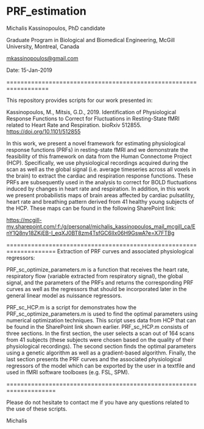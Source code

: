 # PRF_estimation

Michalis Kassinopoulos, PhD candidate

Graduate Program in Biological and Biomedical Engineering, McGill University, Montreal, Canada

mkassinopoulos@gmail.com

Date: 15-Jan-2019

==================================================================

This repository provides scripts for our work presented in:

Kassinopoulos, M., Mitsis, G.D., 2019. Identification of Physiological Response Functions to Correct for Fluctuations in Resting-State fMRI related to Heart Rate and Respiration. bioRxiv 512855. https://doi.org/10.1101/512855

In this work, we present a novel framework for estimating physiological response functions (PRFs) in resting-state fMRI and we demonstrate the feasibility of this framework on data from the Human Connectome Project (HCP). Specifically, we use physiological recordings acquired during the scan as well as the global signal (i.e. average timeseries across all voxels in the brain) to extract the cardiac and respiration response functions. These PRFs are subsequently used in the analysis to correct for BOLD fluctuations induced by changes in heart rate and respiration. In addition, in this work we present probabilistis maps of brain areas affected by cardiac pulsatility, heart rate and breathing pattern derived from 41 healthy young subjects of the HCP. These maps can be found in the following SharePoint link:

https://mcgill-my.sharepoint.com/:f:/g/personal/michalis_kassinopoulos_mail_mcgill_ca/EnY1Q8ny18ZKjEB-I_eqXJ0BT8zm4TsfGC6IIx06H9GswA?e=X7FTBg


====================================================================
Extraction of PRF curves and associated physiological regressors:

PRF_sc_optimize_parameters.m is a function that receives the heart rate, respiratory flow (variable extracted from respiratory signal), the global signal, and the parameters of the PRFs and returns the corresponding PRF curves as well as the regressors that should be incorporated later in the general linear model as nuissance regressors.

PRF_sc_HCP.m is a script for demonstrates how the PRF_sc_optimize_parameters.m is used to find the optimal parameters using numerical optimization techniques. This script uses data from HCP that can be found in the SharePoint link shown earlier. PRF_sc_HCP.m consists of three sections. In the first section, the user selects a scan out of 164 scans from 41 subjects (these subjects were chosen based on the quality of their physiological recordings). The second section finds the optimal parameters using a genetic algorithm as well as a gradient-based algorithm. Finally, the last section presents the PRF curves and the associated physiological regressors of the model which can be exported by the user in a textfile and used in fMRI software toolboxes (e.g. FSL, SPM).

====================================================================


Please do not hesitate to contact me if you have any questions related to the use of these scripts.

Michalis
